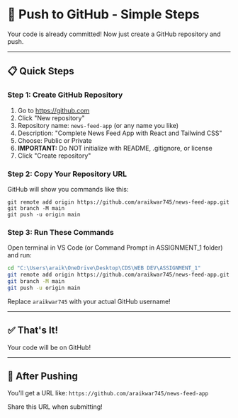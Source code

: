 # 🚀 Push to GitHub - Simple Steps

Your code is already committed! Now just create a GitHub repository and push.

---

## 📋 Quick Steps

### Step 1: Create GitHub Repository
1. Go to https://github.com
2. Click "New repository"
3. Repository name: `news-feed-app` (or any name you like)
4. Description: "Complete News Feed App with React and Tailwind CSS"
5. Choose: Public or Private
6. **IMPORTANT:** Do NOT initialize with README, .gitignore, or license
7. Click "Create repository"

### Step 2: Copy Your Repository URL
GitHub will show you commands like this:
```
git remote add origin https://github.com/araikwar745/news-feed-app.git
git branch -M main
git push -u origin main
```

### Step 3: Run These Commands
Open terminal in VS Code (or Command Prompt in ASSIGNMENT_1 folder) and run:

```bash
cd "C:\Users\araik\OneDrive\Desktop\CDS\WEB DEV\ASSIGNMENT_1"
git remote add origin https://github.com/araikwar745/news-feed-app.git
git branch -M main
git push -u origin main
```

Replace `araikwar745` with your actual GitHub username!

---

## ✅ That's It!

Your code will be on GitHub!

---

## 🔗 After Pushing

You'll get a URL like:
`https://github.com/araikwar745/news-feed-app`

Share this URL when submitting!

